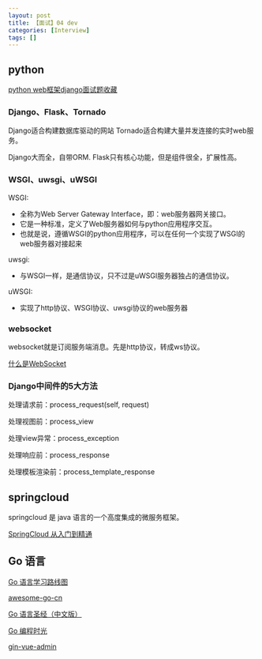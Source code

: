 ```yaml
---
layout: post
title: 【面试】04 dev
categories: [Interview]
tags: []
---
```


## python

[python web框架django面试题收藏](https://zhuanlan.zhihu.com/p/562892867)

### Django、Flask、Tornado

Django适合构建数据库驱动的网站
Tornado适合构建大量并发连接的实时web服务。

Django大而全，自带ORM.
Flask只有核心功能，但是组件很全，扩展性高。

### WSGI、uwsgi、uWSGI

WSGI:
- 全称为Web Server Gateway Interface，即：web服务器网关接口。
- 它是一种标准，定义了Web服务器如何与python应用程序交互。
- 也就是说，遵循WSGI的python应用程序，可以在任何一个实现了WSGI的web服务器对接起来

uwsgi:
- 与WSGI一样，是通信协议，只不过是uWSGI服务器独占的通信协议。

uWSGI:
- 实现了http协议、WSGI协议、uwsgi协议的web服务器

### websocket

websocket就是订阅服务端消息。先是http协议，转成ws协议。

[什么是WebSocket](https://www.cnblogs.com/LWWTT/p/11073636.html)

### Django中间件的5大方法

处理请求前：process_request(self, request)

处理视图前：process_view

处理view异常：process_exception

处理响应前：process_response

处理模板渲染前：process_template_response

## springcloud

springcloud 是 java 语言的一个高度集成的微服务框架。

[SpringCloud 从入门到精通](https://blog.csdn.net/cuiqwei/article/details/118329609)

## Go 语言

[Go 语言学习路线图](https://javabetter.cn/xuexiluxian/go.html)

[awesome-go-cn](https://github.com/jobbole/awesome-go-cn)

[Go 语言圣经（中文版）](https://books.studygolang.com/gopl-zh/)

[Go 编程时光](https://golang.iswbm.com/)

[gin-vue-admin](https://github.com/flipped-aurora/gin-vue-admin)
